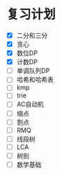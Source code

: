 # 复习计划
- [x] 二分和三分
- [x] 贪心
- [x] 数位DP
- [x] 计数DP
- [ ] 单调队列DP
- [ ] 哈希和哈希表
- [ ] kmp
- [ ] trie
- [ ] AC自动机
- [ ] 缩点
- [ ] 割点
- [ ] RMQ
- [ ] 线段树
- [ ] LCA
- [ ] 树剖
- [ ] 数学基础
<!--stackedit_data:
eyJoaXN0b3J5IjpbOTAzMjk1MTQ4LC0yMDg4NzQ2NjEyXX0=
-->